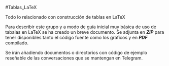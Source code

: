 #Tablas_LaTeX

Todo lo relacionado con construcción de tablas en LaTeX

Para describir este grupo y a modo de guía inicial muy básica de uso de tabalas en LaTeX se ha creado un breve documento. Se adjunta en _**ZIP**_ para tener disponibles tanto el código fuente como los gráficos y en _**PDF**_ compilado.

Se irán añadiendo documentos o directorios con código de ejemplo reseñable de las conversaciones que se mantengan en Telegram.
